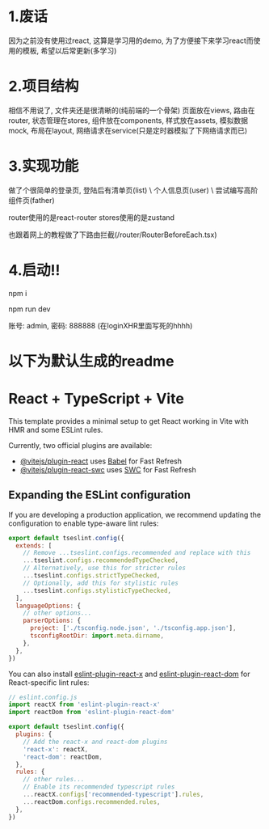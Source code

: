 # 1.废话

因为之前没有使用过react, 这算是学习用的demo, 为了方便接下来学习react而使用的模板, 希望以后常更新(多学习)

# 2.项目结构

相信不用说了, 文件夹还是很清晰的(纯前端的一个骨架)
页面放在views, 路由在router, 状态管理在stores, 组件放在components, 样式放在assets, 模拟数据mock, 布局在layout, 网络请求在service(只是定时器模拟了下网络请求而已)

# 3.实现功能

做了个很简单的登录页, 登陆后有清单页(list) \ 个人信息页(user) \ 尝试编写高阶组件页(father)

router使用的是react-router stores使用的是zustand

也跟着网上的教程做了下路由拦截(/router/RouterBeforeEach.tsx)

# 4.启动!!
npm i

npm run dev

账号: admin, 密码: 888888 (在loginXHR里面写死的hhhh)


# 以下为默认生成的readme

# React + TypeScript + Vite

This template provides a minimal setup to get React working in Vite with HMR and some ESLint rules.

Currently, two official plugins are available:

- [@vitejs/plugin-react](https://github.com/vitejs/vite-plugin-react/blob/main/packages/plugin-react/README.md) uses [Babel](https://babeljs.io/) for Fast Refresh
- [@vitejs/plugin-react-swc](https://github.com/vitejs/vite-plugin-react-swc) uses [SWC](https://swc.rs/) for Fast Refresh

## Expanding the ESLint configuration

If you are developing a production application, we recommend updating the configuration to enable type-aware lint rules:

```js
export default tseslint.config({
  extends: [
    // Remove ...tseslint.configs.recommended and replace with this
    ...tseslint.configs.recommendedTypeChecked,
    // Alternatively, use this for stricter rules
    ...tseslint.configs.strictTypeChecked,
    // Optionally, add this for stylistic rules
    ...tseslint.configs.stylisticTypeChecked,
  ],
  languageOptions: {
    // other options...
    parserOptions: {
      project: ['./tsconfig.node.json', './tsconfig.app.json'],
      tsconfigRootDir: import.meta.dirname,
    },
  },
})
```

You can also install [eslint-plugin-react-x](https://github.com/Rel1cx/eslint-react/tree/main/packages/plugins/eslint-plugin-react-x) and [eslint-plugin-react-dom](https://github.com/Rel1cx/eslint-react/tree/main/packages/plugins/eslint-plugin-react-dom) for React-specific lint rules:

```js
// eslint.config.js
import reactX from 'eslint-plugin-react-x'
import reactDom from 'eslint-plugin-react-dom'

export default tseslint.config({
  plugins: {
    // Add the react-x and react-dom plugins
    'react-x': reactX,
    'react-dom': reactDom,
  },
  rules: {
    // other rules...
    // Enable its recommended typescript rules
    ...reactX.configs['recommended-typescript'].rules,
    ...reactDom.configs.recommended.rules,
  },
})
```
